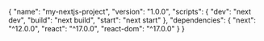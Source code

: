 {
  "name": "my-nextjs-project",
  "version": "1.0.0",
  "scripts": {
    "dev": "next dev",
    "build": "next build",
    "start": "next start"
  },
  "dependencies": {
    "next": "^12.0.0",
    "react": "^17.0.0",
    "react-dom": "^17.0.0"
  }
}
